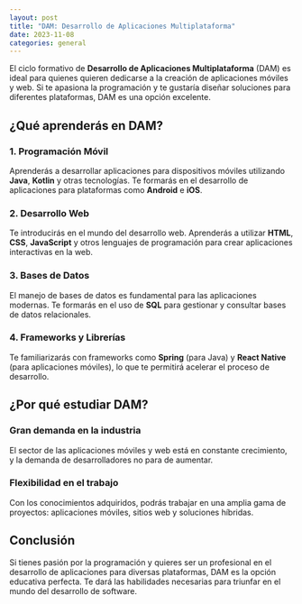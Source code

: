 ```yaml
---
layout: post
title: "DAM: Desarrollo de Aplicaciones Multiplataforma"
date: 2023-11-08
categories: general
---
```



El ciclo formativo de **Desarrollo de Aplicaciones Multiplataforma** (DAM) es ideal para quienes quieren dedicarse a la creación de aplicaciones móviles y web. Si te apasiona la programación y te gustaría diseñar soluciones para diferentes plataformas, DAM es una opción excelente.

## ¿Qué aprenderás en DAM?

### 1. **Programación Móvil**

Aprenderás a desarrollar aplicaciones para dispositivos móviles utilizando **Java**, **Kotlin** y otras tecnologías. Te formarás en el desarrollo de aplicaciones para plataformas como **Android** e **iOS**.

### 2. **Desarrollo Web**

Te introducirás en el mundo del desarrollo web. Aprenderás a utilizar **HTML**, **CSS**, **JavaScript** y otros lenguajes de programación para crear aplicaciones interactivas en la web.

### 3. **Bases de Datos**

El manejo de bases de datos es fundamental para las aplicaciones modernas. Te formarás en el uso de **SQL** para gestionar y consultar bases de datos relacionales.


### 4. **Frameworks y Librerías**

Te familiarizarás con frameworks como **Spring** (para Java) y **React Native** (para aplicaciones móviles), lo que te permitirá acelerar el proceso de desarrollo.

## ¿Por qué estudiar DAM?

### Gran demanda en la industria

El sector de las aplicaciones móviles y web está en constante crecimiento, y la demanda de desarrolladores no para de aumentar.


### Flexibilidad en el trabajo

Con los conocimientos adquiridos, podrás trabajar en una amplia gama de proyectos: aplicaciones móviles, sitios web y soluciones híbridas.

## Conclusión

Si tienes pasión por la programación y quieres ser un profesional en el desarrollo de aplicaciones para diversas plataformas, DAM es la opción educativa perfecta. Te dará las habilidades necesarias para triunfar en el mundo del desarrollo de software.
